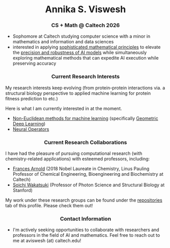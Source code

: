 <h1 align="center">Annika S. Viswesh</h1>
<h3 align="center">CS + Math @ Caltech 2026</h3>

- Sophomore at Caltech studying computer science with a minor in mathematics and information and data sciences
- interested in applying <u>sophisticated mathematical principles</u> to elevate the <u>precision and robustness of AI models</u> while simultaneously exploring mathematical methods that can expedite AI execution while preserving accuracy

<h3 align="center">Current Research Interests</h3>

My research interests keep evolving (from protein-protein interactions via. a structural biology perspective to applied machine learning for protein fitness prediction to etc.)

Here is what I am currently interested in at the moment.

- <u>Non-Euclidean methods for machine learning</u> (specifically <u>Geometric Deep Learning</u>)
- <u>Neural Operators</u>

<h3 align="center">Current Research Collaborations</h3>

I have had the pleasure of pursuing computational research (with chemistry-related applications) with esteemed professors, including:

- [Frances Arnold](http://fhalab.caltech.edu/) (2018 Nobel Laureate in Chemistry, Linus Pauling Professor of Chemical Engineering, Bioengineering and Biochemistry at Caltech)
- [Soichi Wakatsuki](https://med.stanford.edu/wakatsukilab.html) (Professor of Photon Science and Structural Biology at Stanford)

My work under these research groups can be found under the [repositories](https://github.com/asviswesh?tab=repositories) tab of this profile. Please check them out!

<h3 align="center">Contact Information</h3>

- I'm actively seeking opportunities to collaborate with researchers and professors in the field of AI and mathematics. Feel free to reach out to me at aviswesh (at) caltech.edu!
